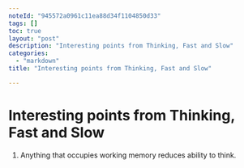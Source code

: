 ```yaml
---
noteId: "945572a0961c11ea88d34f1104850d33"
tags: []
toc: true
layout: "post"
description: "Interesting points from Thinking, Fast and Slow"
categories:
  - "markdown"
title: "Interesting points from Thinking, Fast and Slow"

---
```


# Interesting points from Thinking, Fast and Slow

1. Anything that occupies working memory reduces ability to think.
